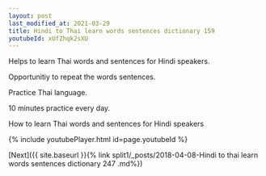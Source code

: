 ```yaml
---
layout: post
last_modified_at: 2021-03-29
title: Hindi to Thai learn words sentences dictionary 159 
youtubeId: xUfZhqk2sXU
---
```

 
 
Helps to learn Thai words and sentences for Hindi speakers.

Opportunitiy to repeat the words sentences. 

Practice Thai language. 
 
10 minutes practice every day. 
 
How to learn Thai words and sentences for Hindi speakers 
 
{% include youtubePlayer.html id=page.youtubeId %}
 
 
[Next]({{ site.baseurl }}{% link  split1/_posts/2018-04-08-Hindi to thai learn words sentences dictionary 247 .md%})
 
